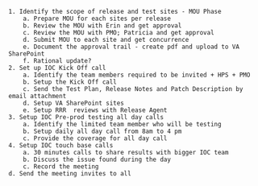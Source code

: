 	1. Identify the scope of release and test sites - MOU Phase
		a. Prepare MOU for each sites per release
		b. Review the MOU with Erin and get approval
		c. Review the MOU with PMO; Patricia and get approval
		d. Submit MOU to each site and get concurrence
		e. Document the approval trail - create pdf and upload to VA SharePoint
		f. Rational update?
	2. Set up IOC Kick Off call
		a. Identify the team members required to be invited + HPS + PMO
		b. Setup the Kick Off call
		c. Send the Test Plan, Release Notes and Patch Description by email attachment
		d. Setup VA SharePoint sites
		e. Setup RRR  reviews with Release Agent
	3. Setup IOC Pre-prod testing all day calls
		a. Identify the limited team member who will be testing 
		b. Setup daily all day call from 8am to 4 pm
		c. Provide the coverage for all day call
	4. Setup IOC touch base calls
		a. 30 minutes calls to share results with bigger IOC team
		b. Discuss the issue found during the day
		c. Record the meeting
    d. Send the meeting invites to all
